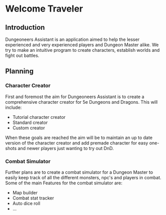 # Welcome Traveler

## Introduction

Dungeoneers Assistant is an application aimed to help the lesser experienced and very experienced players and Dungeon Master alike.
We try to make an intuitive program to create characters, establish worlds and fight out battles.

## Planning

### Character Creator

First and foremost the aim for Dungeoneers Assistant is to create a comprehensive character creator for 5e Dungeons and Dragons. 
This will include:

-  Tutorial character creator
-  Standard creator
-  Custom creator

When these goals are reached the aim will be to maintain an up to date version of the character creator and add premade character for easy one-shots and newer players just wanting to try out DnD. 

### Combat Simulator

Further plans are to create a combat simulator for a Dungeon Master to easily keep track of all the different monsters, npc's and players in combat. 
Some of the main Features for the combat simulator are:

- Map builder
- Combat stat tracker
- Auto dice roll
- ...